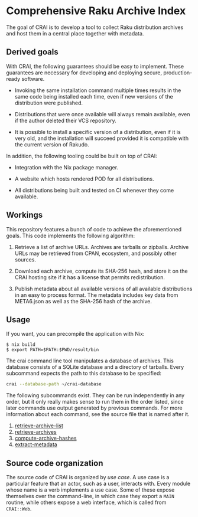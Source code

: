 Comprehensive Raku Archive Index
================================

The goal of CRAI is to develop
a tool to collect Raku distribution archives
and host them in a central place together with metadata.

Derived goals
-------------

With CRAI, the following guarantees should be easy to implement.
These guarantees are necessary for developing and deploying
secure, production-ready software.

 - Invoking the same installation command multiple times
   results in the same code being installed each time,
   even if new versions of the distribution were published.

 - Distributions that were once available will always remain available,
   even if the author deleted their VCS repository.

 - It is possible to install a specific version of a distribution,
   even if it is very old, and the installation will succeed
   provided it is compatible with the current version of Rakudo.

In addition, the following tooling could be built on top of CRAI:

 - Integration with the Nix package manager.

 - A website which hosts rendered POD for all distributions.

 - All distributions being built and tested on CI
   whenever they come available.

Workings
--------

This repository features a bunch of code to achieve the aforementioned goals.
This code implements the following algorithm:

 1. Retrieve a list of archive URLs.
    Archives are tarballs or zipballs.
    Archive URLs may be retrieved from
    CPAN, ecosystem, and possibly other sources.

 2. Download each archive,
    compute its SHA-256 hash,
    and store it on the CRAI hosting site
    if it has a license that permits redistribution.

 3. Publish metadata about all available versions
    of all available distributions
    in an easy to process format.
    The metadata includes key data from META6.json
    as well as the SHA-256 hash of the archive.

Usage
-----

If you want, you can precompile the application with Nix:

```
$ nix build
$ export PATH=$PATH:$PWD/result/bin
```

The crai command line tool manipulates a database of archives.
This database consists of a SQLite database and a directory of tarballs.
Every subcommand expects the path to this database to be specified:

```bash
crai --database-path ~/crai-database
```

The following subcommands exist. They can be run independently in any order,
but it only really makes sense to run them in the order listed, since later
commands use output generated by previous commands. For more information
about each command, see the source file that is named after it.

 1. [retrieve-archive-list](lib/CRAI/RetrieveArchiveList.pm6)
 2. [retrieve-archives](lib/CRAI/RetrieveArchives.pm6)
 3. [compute-archive-hashes](lib/CRAI/ComputeArchiveHashes.pm6)
 4. [extract-metadata](lib/CRAI/ExtractMetadata.pm6)

Source code organization
------------------------

The source code of CRAI is organized by _use case_. A use case is a
particular feature that an actor, such as a user, interacts with. Every
module whose name is a verb implements a use case. Some of these expose
themselves over the command-line, in which case they export a `MAIN` routine,
while others expose a web interface, which is called from `CRAI::Web`.
